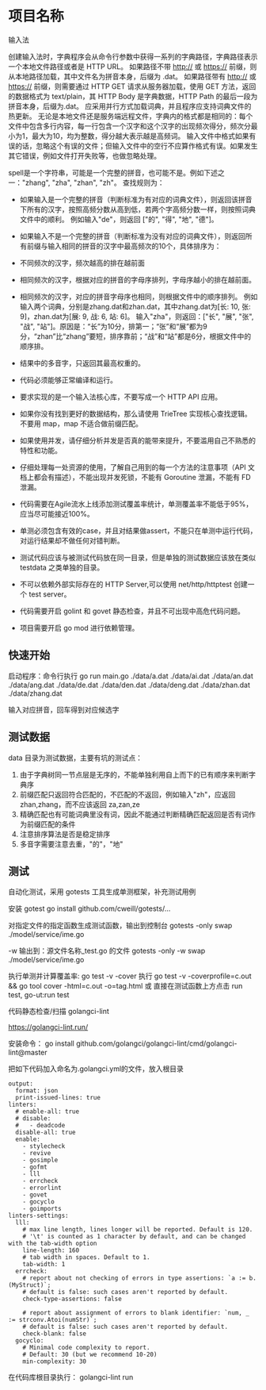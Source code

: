 # 项目名称

输入法

创建输入法时，字典程序会从命令行参数中获得一系列的字典路径，字典路径表示一个本地文件路径或者是 HTTP URL。
如果路径不带 <http://> 或 <https://> 前缀，则从本地路径加载，其中文件名为拼音本身，后缀为 .dat。
如果路径带有 <http://> 或 <https://> 前缀，则需要通过 HTTP GET 请求从服务器加载，使用 GET 方法，返回的数据格式为 text/plain，其 HTTP Body 是字典数据，HTTP Path 的最后一段为拼音本身，后缀为.dat。
应采用并行方式加载词典，并且程序应支持词典文件的热更新。
无论是本地文件还是服务端远程文件，字典内的格式都是相同的：每个文件中包含多行内容，每一行包含一个汉字和这个汉字的出现频次得分，频次分最小为1，最大为10，均为整数，得分越大表示越是高频词。
输入文件中格式如果有误的话，忽略这个有误的文件；但输入文件中的空行不应算作格式有误。如果发生其它错误，例如文件打开失败等，也做忽略处理。

spell是一个字符串，可能是一个完整的拼音，也可能不是。例如下述之一："zhang", "zha", "zhan", "zh"。
查找规则为：

* 如果输入是一个完整的拼音（判断标准为有对应的词典文件），则返回该拼音下所有的汉字，按照高频分数从高到低，若两个字高频分数一样，则按照词典文件中的顺利。
例如输入"de"，则返回 ["的", "得", "地", "德"]。
* 如果输入不是一个完整的拼音（判断标准为没有对应的词典文件），则返回所有前缀与输入相同的拼音的汉字中最高频次的10个，具体排序为：
* 不同频次的汉字，频次越高的排在越前面
* 相同频次的汉字，根据对应的拼音的字母序排列，字母序越小的排在越前面。
* 相同频次的汉字，对应的拼音字母序也相同，则根据文件中的顺序排列。
例如输入两个词典，分别是zhang.dat和zhan.dat，其中zhang.dat为[长: 10, 张: 9]，zhan.dat为[展: 9, 战: 6, 站: 6]。
输入"zha"，则返回：["长", "展", "张", "战", "站"]。原因是：“长”为10分，排第一；“张”和“展”都为9分，“zhan”比“zhang”要短，排序靠前；“战”和“站”都是6分，根据文件中的顺序排。
* 结果中的多音字，只返回其最高权重的。

* 代码必须能够正常编译和运行。
* 要求实现的是一个输入法核心库，不要写成一个 HTTP API 应用。
* 如果你没有找到更好的数据结构，那么请使用 TrieTree 实现核心查找逻辑。不要用 map，map 不适合做前缀匹配。
* 如果使用并发，请仔细分析并发是否真的能带来提升，不要滥用自己不熟悉的特性和功能。
* 仔细处理每一处资源的使用，了解自己用到的每一个方法的注意事项（API 文档上都会有描述），不能出现并发死锁，不能有 Goroutine 泄漏，不能有 FD 泄漏。
* 代码需要在Agile流水上线添加测试覆盖率统计，单测覆盖率不能低于95%，应当尽可能接近100%。
* 单测必须包含有效的case，并且对结果做assert，不能只在单测中运行代码，对运行结果却不做任何对错判断。
* 测试代码应该与被测试代码放在同一目录，但是单独的测试数据应该放在类似 testdata 之类单独的目录。
* 不可以依赖外部实际存在的 HTTP Server,可以使用 net/http/httptest 创建一个 test server。
* 代码需要开启 golint 和 govet 静态检查，并且不可出现中高危代码问题。
* 项目需要开启 go mod 进行依赖管理。

## 快速开始

启动程序：命令行执行 go run main.go ./data/a.dat ./data/ai.dat ./data/an.dat ./data/ang.dat ./data/de.dat ./data/den.dat ./data/deng.dat ./data/zhan.dat ./data/zhang.dat

输入对应拼音，回车得到对应候选字

## 测试数据

data 目录为测试数据，主要有坑的测试点：

1. 由于字典树同一节点层是无序的，不能单独利用自上而下的已有顺序来判断字典序
2. 前缀匹配只返回符合匹配的，不匹配的不返回，例如输入"zh"，应返回 zhan,zhang，而不应该返回 za,zan,ze
3. 精确匹配也有可能词典里没有词，因此不能通过判断精确匹配返回是否有词作为前缀匹配的条件
4. 注意排序算法是否是稳定排序
5. 多音字需要注意去重，"的"，"地"

## 测试

自动化测试，采用 gotests 工具生成单测框架，补充测试用例

安装 gotest
go install github.com/cweill/gotests/...

对指定文件的指定函数生成测试函数，输出到控制台
gotests -only swap ./model/service/ime.go

-w 输出到：源文件名称_test.go 的文件
gotests -only -w swap ./model/service/ime.go

执行单测并计算覆盖率: go test -v -cover
执行 go test -v -coverprofile=c.out && go tool cover -html=c.out -o=tag.html 或 直接在测试函数上方点击 run test, go-ut:run test

代码静态检查/扫描 golangci-lint

<https://golangci-lint.run/>

安装命令：
go install github.com/golangci/golangci-lint/cmd/golangci-lint@master

把如下代码加入命名为.golangci.yml的文件，放入根目录

```
output:
  format: json
  print-issued-lines: true
linters:
  # enable-all: true
  # disable:
  #   - deadcode
  disable-all: true
  enable:
    - stylecheck
    - revive
    - gosimple
    - gofmt
    - lll
    - errcheck
    - errorlint
    - govet
    - gocyclo
    - goimports
linters-settings:
  lll:
    # max line length, lines longer will be reported. Default is 120.
    # '\t' is counted as 1 character by default, and can be changed with the tab-width option
    line-length: 160
    # tab width in spaces. Default to 1.
    tab-width: 1
  errcheck:
    # report about not checking of errors in type assertions: `a := b.(MyStruct)`;
    # default is false: such cases aren't reported by default.
    check-type-assertions: false

    # report about assignment of errors to blank identifier: `num, _ := strconv.Atoi(numStr)`;
    # default is false: such cases aren't reported by default.
    check-blank: false
  gocyclo:
    # Minimal code complexity to report.
    # Default: 30 (but we recommend 10-20)
    min-complexity: 30
```

在代码库根目录执行：
golangci-lint run

